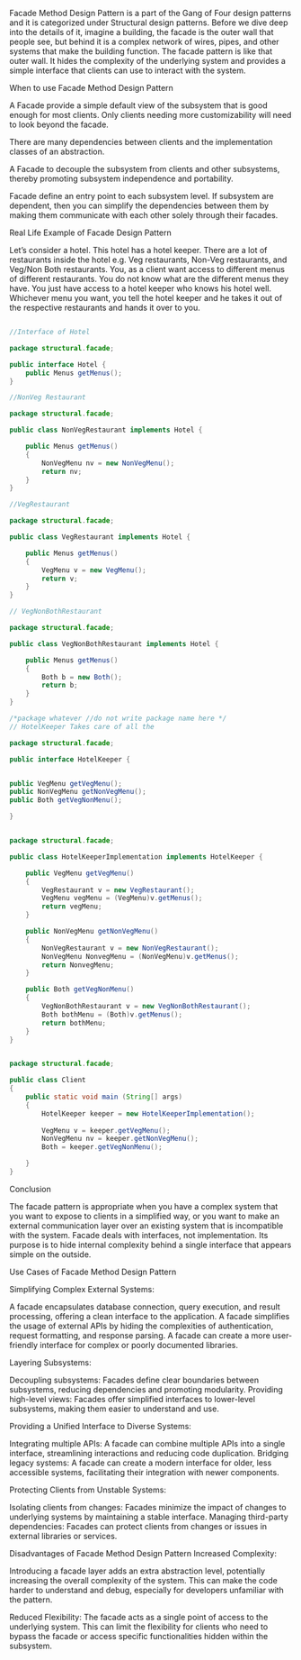 Facade Method Design Pattern is a part of the Gang of Four design patterns and it is categorized under Structural design patterns. Before we dive deep into the details of it, imagine a building, the facade is the outer wall that people see, but behind it is a complex network of wires, pipes, and other systems that make the building function. The facade pattern is like that outer wall. It hides the complexity of the underlying system and provides a simple interface that clients can use to interact with the system.

When to use Facade Method Design Pattern

A Facade provide a simple default view of the subsystem that is good enough for most clients. Only clients needing more customizability will need to look beyond the facade.

There are many dependencies between clients and the implementation classes of an abstraction.

A Facade to decouple the subsystem from clients and other subsystems, thereby promoting subsystem independence and portability.

Facade define an entry point to each subsystem level. If subsystem are dependent, then you can simplify the dependencies between them by making them communicate with each other solely through their facades.

Real Life Example of Facade Design Pattern 

Let’s consider a hotel. This hotel has a hotel keeper. There are a lot of restaurants inside the hotel e.g. Veg restaurants, Non-Veg restaurants, and Veg/Non Both restaurants. You, as a client want access to different menus of different restaurants. You do not know what are the different menus they have. You just have access to a hotel keeper who knows his hotel well. Whichever menu you want, you tell the hotel keeper and he takes it out of the respective restaurants and hands it over to you.


```java 

//Interface of Hotel

package structural.facade;

public interface Hotel {
	public Menus getMenus();
}

//NonVeg Restaurant 

package structural.facade;

public class NonVegRestaurant implements Hotel {

	public Menus getMenus()
	{
		NonVegMenu nv = new NonVegMenu();
		return nv;
	}
}

//VegRestaurant 

package structural.facade;

public class VegRestaurant implements Hotel {

	public Menus getMenus()
	{
		VegMenu v = new VegMenu();
		return v;
	}
}

// VegNonBothRestaurant

package structural.facade;

public class VegNonBothRestaurant implements Hotel {

	public Menus getMenus()
	{
		Both b = new Both();
		return b;
	}
}

/*package whatever //do not write package name here */
// HotelKeeper Takes care of all the 

package structural.facade;

public interface HotelKeeper {


public VegMenu getVegMenu();
public NonVegMenu getNonVegMenu();
public Both getVegNonMenu();

}


package structural.facade;

public class HotelKeeperImplementation implements HotelKeeper {

	public VegMenu getVegMenu()
	{
		VegRestaurant v = new VegRestaurant();
		VegMenu vegMenu = (VegMenu)v.getMenus();
		return vegMenu;
	}

	public NonVegMenu getNonVegMenu()
	{
		NonVegRestaurant v = new NonVegRestaurant();
		NonVegMenu NonvegMenu = (NonVegMenu)v.getMenus();
		return NonvegMenu;
	}

	public Both getVegNonMenu()
	{
		VegNonBothRestaurant v = new VegNonBothRestaurant();
		Both bothMenu = (Both)v.getMenus();
		return bothMenu;
	}
}


package structural.facade;

public class Client
{
	public static void main (String[] args)
	{
		HotelKeeper keeper = new HotelKeeperImplementation();
		
		VegMenu v = keeper.getVegMenu();
		NonVegMenu nv = keeper.getNonVegMenu();
		Both = keeper.getVegNonMenu();

	}
}

```
Conclusion

The facade pattern is appropriate when you have a complex system that you want to expose to clients in a simplified way, or you want to make an external communication layer over an existing system that is incompatible with the system. Facade deals with interfaces, not implementation. Its purpose is to hide internal complexity behind a single interface that appears simple on the outside.   


Use Cases of Facade Method Design Pattern

Simplifying Complex External Systems:

A facade encapsulates database connection, query execution, and result processing, offering a clean interface to the application.
A facade simplifies the usage of external APIs by hiding the complexities of authentication, request formatting, and response parsing.
A facade can create a more user-friendly interface for complex or poorly documented libraries.

Layering Subsystems:

Decoupling subsystems: Facades define clear boundaries between subsystems, reducing dependencies and promoting modularity.
Providing high-level views: Facades offer simplified interfaces to lower-level subsystems, making them easier to understand and use.

Providing a Unified Interface to Diverse Systems:

Integrating multiple APIs: A facade can combine multiple APIs into a single interface, streamlining interactions and reducing code duplication.
Bridging legacy systems: A facade can create a modern interface for older, less accessible systems, facilitating their integration with newer components.

Protecting Clients from Unstable Systems:

Isolating clients from changes: Facades minimize the impact of changes to underlying systems by maintaining a stable interface.
Managing third-party dependencies: Facades can protect clients from changes or issues in external libraries or services.


Disadvantages of Facade Method Design Pattern
Increased Complexity:

Introducing a facade layer adds an extra abstraction level, potentially increasing the overall complexity of the system.
This can make the code harder to understand and debug, especially for developers unfamiliar with the pattern.

Reduced Flexibility:
The facade acts as a single point of access to the underlying system.
This can limit the flexibility for clients who need to bypass the facade or access specific functionalities hidden within the subsystem.

